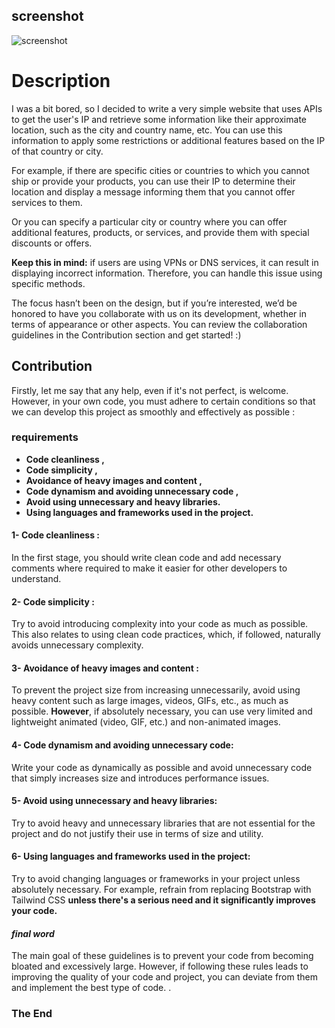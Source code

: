 ## screenshot
![screenshot](https://github.com/user-attachments/assets/c4493ca8-f088-4ab4-8131-29e5a60eacfe)


# Description 
I was a bit bored, so I decided to write a very simple website that uses APIs to get the user's IP and retrieve some information like their approximate location, such as the city and country name, etc. You can use this information to apply some restrictions or additional features based on the IP of that country or city.

For example, if there are specific cities or countries to which you cannot ship or provide your products, you can use their IP to determine their location and display a message informing them that you cannot offer services to them.

Or you can specify a particular city or country where you can offer additional features, products, or services, and provide them with special discounts or offers.

**Keep this in mind:** if users are using VPNs or DNS services, it can result in displaying incorrect information. Therefore, you can handle this issue using specific methods.

The focus hasn’t been on the design, but if you’re interested, we’d be honored to have you collaborate with us on its development, whether in terms of appearance or other aspects. You can review the collaboration guidelines in the Contribution section and get started! :)

## Contribution
Firstly, let me say that any help, even if it's not perfect, is welcome. However, in your own code, you must adhere to certain conditions so that we can develop this project as smoothly and effectively as possible : 

### requirements
- **Code cleanliness ,**
- **Code simplicity ,**
- **Avoidance of heavy images and content ,**
- **Code dynamism and avoiding unnecessary code ,**
- **Avoid using unnecessary and heavy libraries.**
- **Using languages and frameworks used in the project.**

#### 1- Code cleanliness : 
In the first stage, you should write clean code and add necessary comments where required to make it easier for other developers to understand. 

#### 2- Code simplicity : 
Try to avoid introducing complexity into your code as much as possible. This also relates to using clean code practices, which, if followed, naturally avoids unnecessary complexity.

#### 3- Avoidance of heavy images and content : 
To prevent the project size from increasing unnecessarily, avoid using heavy content such as large images, videos, GIFs, etc., as much as possible.
**However**, if absolutely necessary, you can use very limited and lightweight animated (video, GIF, etc.) and non-animated images.

#### 4- Code dynamism and avoiding unnecessary code:
Write your code as dynamically as possible and avoid unnecessary code that simply increases size and introduces performance issues.

#### 5- Avoid using unnecessary and heavy libraries: 
Try to avoid heavy and unnecessary libraries that are not essential for the project and do not justify their use in terms of size and utility.

#### 6- Using languages and frameworks used in the project:
Try to avoid changing languages or frameworks in your project unless absolutely necessary. For example, refrain from replacing Bootstrap with Tailwind CSS 
**unless there's a serious need and it significantly improves your code.**

#### *final word*
The main goal of these guidelines is to prevent your code from becoming bloated and excessively large. However, if following these rules leads to improving the quality of your code and project, you can deviate from them and implement the best type of code. .


### The End 
